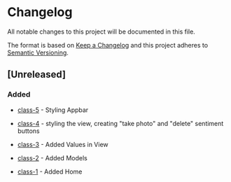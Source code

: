 # Changelog

All notable changes to this project will be documented in this file.

The format is based on [Keep a Changelog](http://keepachangelog.com/en/1.0.0/)
and this project adheres to [Semantic Versioning](http://semver.org/spec/v2.0.0.html).

## [Unreleased]

### Added


- [class-5](https://www.youtube.com/watch?v=JzrTgxNN4Tg&list=PLgQHOfYMaGIX0qH2G_BDkO5HWeDJoZIfu&index=12&ab_channel=Dotcode) - Styling Appbar

- [class-4](https://www.youtube.com/watch?v=EKS954a3cYM&list=PLgQHOfYMaGIX0qH2G_BDkO5HWeDJoZIfu&index=11&ab_channel=Dotcode) - styling the view, creating "take photo" and "delete" sentiment buttons

- [class-3](https://www.youtube.com/watch?v=Fa-MzGpWwt4&list=PLgQHOfYMaGIX0qH2G_BDkO5HWeDJoZIfu&index=10&ab_channel=Dotcode) - Added Values in View

- [class-2](https://www.youtube.com/watch?v=QhTeUX_f0QU&list=PLgQHOfYMaGIX0qH2G_BDkO5HWeDJoZIfu&index=9&ab_channel=Dotcode) - Added Models 

- [class-1](https://www.youtube.com/watch?v=A2k290Fj_UA&list=PLgQHOfYMaGIX0qH2G_BDkO5HWeDJoZIfu&index=9&ab_channel=Dotcode) - Added Home 

